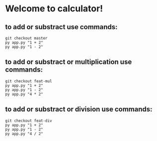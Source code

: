 # Welcome to calculator!

## to add or substract use commands:
````
git checkout master
py app.py "1 + 2" 
py app.py "1 - 2" 
````

## to add or substract or multiplication use commands:
````
git checkout feat-mul
py app.py "1 + 2" 
py app.py "1 - 2" 
py app.py "4 * 2"
````

## to add or substract or division use commands:
````
git checkout feat-div
py app.py "1 + 2" 
py app.py "1 - 2"
py app.py "4 / 2" 
````

